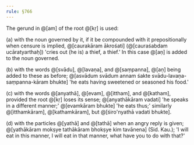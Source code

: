 ```yaml
---
rule: §766
---
```


The gerund in @[am] of the root @[kṛ] is used:

(a) with the noun governed by it, if it be compounded with it prepositionally when censure is implied, @[caurakāram ākrośati] (@[cauraśabdam ucāratyarthaḥ]) 'cries out (he is) a thief, a thief.' In this case @[aṇ] is added to the noun governed.

(b) with the words @[svādu], @[lavaṇa], and @[saṃpanna], @[aṇ] being added to these as before; @[asvādum svādum annam śakte svādu-lavaṇa-saṃpanna-kāram bhukte] 'he eats having sweetened or seasoned his food.'

(c) with the words @[anyathā], @[evam], @[ittham], and @[katham], provided the root @[kṛ] loses its sense; @[anyathākāram vadati] 'he speaks in a different manner;' @[evamkāram bhukte] 'he eats thus;' similarly @[itthamkāram], @[kathamkāram], but @[śiro'nyathā vadati bhukte].

(d) with the particles @[yathā] and @[tathā] when an angry reply is given; @[yathākāram mokṣye tathākāram bhokṣye kim tavānena] (Sid. Kau.); 'I will eat in this manner, I will eat in that manner, what have you to do with that?'